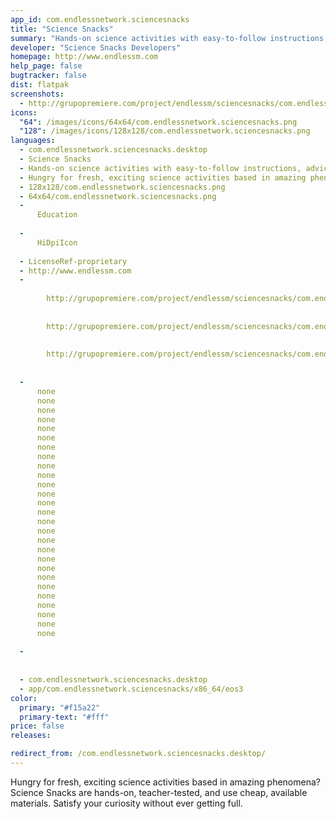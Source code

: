 ```yaml
---
app_id: com.endlessnetwork.sciencesnacks
title: "Science Snacks"
summary: "Hands-on science activities with easy-to-follow instructions, advice, and helpful hints."
developer: "Science Snacks Developers"
homepage: http://www.endlessm.com
help_page: false
bugtracker: false
dist: flatpak
screenshots:
  - http://grupopremiere.com/project/endlessm/sciencesnacks/com.endlessm.ScienceSnacks-thumb-1.jpeg
icons:
  "64": /images/icons/64x64/com.endlessnetwork.sciencesnacks.png
  "128": /images/icons/128x128/com.endlessnetwork.sciencesnacks.png
languages:
  - com.endlessnetwork.sciencesnacks.desktop
  - Science Snacks
  - Hands-on science activities with easy-to-follow instructions, advice, and helpful hints.
  - Hungry for fresh, exciting science activities based in amazing phenomena? Science Snacks are hands-on, teacher-tested, and use cheap, available materials. Satisfy your curiosity without ever getting full.
  - 128x128/com.endlessnetwork.sciencesnacks.png
  - 64x64/com.endlessnetwork.sciencesnacks.png
  - 
      Education
    
  - 
      HiDpiIcon
    
  - LicenseRef-proprietary
  - http://www.endlessm.com
  - 
      
        http://grupopremiere.com/project/endlessm/sciencesnacks/com.endlessm.ScienceSnacks-thumb-1.jpeg
      
      
        http://grupopremiere.com/project/endlessm/sciencesnacks/com.endlessm.ScienceSnacks-thumb-2.jpeg
      
      
        http://grupopremiere.com/project/endlessm/sciencesnacks/com.endlessm.ScienceSnacks-thumb-3.jpeg
      
    
  - 
      none
      none
      none
      none
      none
      none
      none
      none
      none
      none
      none
      none
      none
      none
      none
      none
      none
      none
      none
      none
      none
      none
      none
      none
      none
      none
      none
    
  - 
      
    
  - com.endlessnetwork.sciencesnacks.desktop
  - app/com.endlessnetwork.sciencesnacks/x86_64/eos3
color:
  primary: "#f15a22"
  primary-text: "#fff"
price: false
releases:

redirect_from: /com.endlessnetwork.sciencesnacks.desktop/
---
```


<p>Hungry for fresh, exciting science activities based in amazing phenomena? Science Snacks are hands-on, teacher-tested, and use cheap, available materials. Satisfy your curiosity without ever getting full.</p>